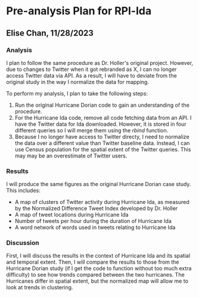 # Pre-analysis Plan for RPl-Ida

## Elise Chan, 11/28/2023

### Analysis

I plan to follow the same procedure as Dr. Holler's original project. However, due to changes to Twitter when it got rebranded as X, I can no longer access Twitter data via API. As a result, I will have to deviate from the original study in the way I normalize the data for mapping. 

To perform my analysis, I plan to take the following steps:

1. Run the original Hurricane Dorian code to gain an understanding of the procedure. 
2. For the Hurricane Ida code, remove all code fetching data from an API. I have the Twitter data for Ida downloaded. However, it is stored in four different queries so I will merge them using the *rbind* function. 
3. Because I no longer have access to Twitter directy, I need to normalize the data over a different value than Twitter baseline data. Instead, I can use Census population for the spatial extent of the Twitter queries. This may may be an overestimate of Twitter users. 

### Results

I will produce the same figures as the original Hurricane Dorian case study. This includes:
- A map of clusters of Twitter activity during Hurricane Ida, as measured by the Normalized Difference Tweet Index developed by Dr. Holler
- A map of tweet locations during Hurricane Ida
- Number of tweets per hour during the duration of Hurricane Ida
- A word network of words used in tweets relating to Hurricane Ida

### Discussion

First, I will discuss the results in the context of Hurricane Ida and its spatial and temporal extent. Then, I will compare the results to those from the Hurricane Dorian study (if I get the code to function without too much extra difficulty) to see how trends compared between the two hurricanes. The Hurricanes differ in spatial extent, but the normalized map will allow me to look at trends in clustering. 
